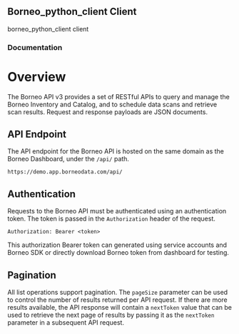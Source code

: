 ## Borneo_python_client Client

borneo_python_client client

### Documentation

# Overview

The Borneo API v3 provides a set of RESTful APIs to query and manage the
Borneo Inventory and Catalog, and to schedule data scans and retrieve scan
results. Request and response payloads are JSON documents.

## API Endpoint

The API endpoint for the Borneo API is hosted on the same domain as the Borneo Dashboard, under the `/api/` path.

```
https://demo.app.borneodata.com/api/
```

## Authentication

Requests to the Borneo API must be authenticated using an authentication token. The token is passed in the `Authorization` header of the request.

```
Authorization: Bearer <token>
```

This authorization Bearer token can generated using service accounts and Borneo SDK or directly download Borneo token from dashboard for testing.

## Pagination

All list operations support pagination. The `pageSize` parameter can be
used to control the number of results returned per API request. If there
are more results available, the API response will contain a `nextToken`
value that can be used to retrieve the next page of results by passing it
as the `nextToken` parameter in a subsequent API request.
